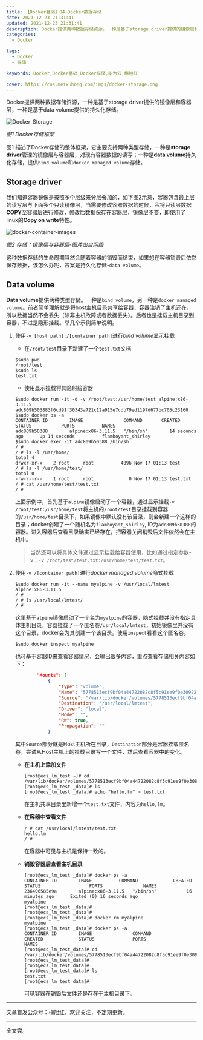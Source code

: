 ```yaml
---
title: 【Docker基础】04-Docker数据存储
date: 2021-12-23 21:31:41
updated: 2021-12-23 21:31:41
description: Docker提供两种数据存储资源，一种是基于storage driver提供的镜像层和容器层，一种是基于data volume提供的持久化存储，本文简要描述这两种存储资源。
categories: 
  - Docker

tags: 
  - Docker
  - 存储

keywords: Docker,Docker基础,Docker存储,华为云,梅旭红

cover: https://cos.meixuhong.com/imgs/docker-storage.png
---
```


Docker提供两种数据存储资源，一种是基于storage driver提供的镜像层和容器层，一种是基于data volume提供的持久化存储。

![Docker_Storage](https://cos.meixuhong.com/imgs/Docker_Storage.png)

*图1 Docker存储框架*

图1 描述了Docker存储的整体框架，它主要支持两种类型存储，一种是**storage driver**管理的镜像层与容器层，对现有容器数据的读写；一种是**data volume**持久化存储，提供`bind volume`和`docker managed volume`存储。

## Storage driver

我们知道容器镜像是按照多个层级来分层叠加的，如下图2示意，容器包含最上层的读写层与下面多个只读镜像层，当需要修改容器数据的时候，会将只读层数据**COPY**至容器层进行修改，修改后数据保存在容器层，镜像层不变，即使用了linux的**Copy on write**特性。

![docker-container-images](https://cos.meixuhong.com/imgs/docker-container-images.png)

*图2 存储：镜像层与容器层-图片出自网络*

这种数据存储的生命周期当然会随着容器的销毁而结束，如果想在容器销毁后依然保存数据，该怎么办呢，答案是持久化存储-`data volume`。

## Data volume

**Data volume**提供两种类型存储。一种是`bind volume`，另一种是`docker managed volume`。前者简单理解就是将host主机目录共享给容器，容器注销了主机还在，所以数据当然不会丢失（除非主机故障或者数据丢失）。后者也是挂载主机目录到容器，不过是隐形挂载。举几个示例简单说明。

1. 使用`-v [host path]:/[container path]`进行*bind volume*显示挂载

   - 在`/root/test`目录下新建了一个`test.txt`文档

   ```shell
   $sudo pwd
   /root/test
   $sudo ls
   test.txt
   ```

   - 使用显示挂载将其隐射给容器

   ```shell
   $sudo docker run -it -d -v /root/test:/usr/home/test alpine:x86-3.11.5 
   adc809b503883f6cd91f30343a721c12a915e7cdb79ed1197d677bc705c23160
   $sudo docker ps -a
   CONTAINER ID        IMAGE               COMMAND       CREATED          STATUS           PORTS          NAMES
   adc809b50388        alpine:x86-3.11.5   "/bin/sh"        14 seconds ago      Up 14 seconds          flamboyant_shirley
   $sudo docker exec -it adc809b50388 /bin/sh
   / #
   / # ls -l /usr/home/
   total 4
   drwxr-xr-x    2 root     root          4096 Nov 17 01:13 test
   / # ls -l /usr/home/test/
   total 0
   -rw-r--r--    1 root     root             0 Nov 17 01:13 test.txt
   / # cat /usr/home/test/test.txt
   / #
   ```

   上面示例中，首先基于`alpine`镜像启动了一个容器，通过显示挂载`-v /root/test:/usr/home/test`将主机的`/root/test`目录挂载到容器的`/usr/home/test`目录下，如果镜像中默认没有该目录，则会新建一个这样的目录；docker创建了一个随机名为`flamboyant_shirley`, ID为`adc809b50388`的容器。进入容器后查看目录确实已经存在，把容器关闭销毁后文件依然会在主机中。

   > 当然还可以将具体文件通过显示挂载给容器使用，比如通过指定参数-v：`-v /root/test/test.txt:/usr/home/test/test.txt`。

2. 使用`-v /[container path]`进行*docker managed volume*隐式挂载

   ```shell
   $sudo docker run -it --name myalpine -v /usr/local/lmtest  alpine:x86-3.11.5
   / #
   / # ls /usr/local/lmtest/
   / #
   ```

   这里基于`alpine`镜像启动了一个名为`myalpine`的容器，隐式挂载并没有指定具体主机目录，容器挂载了一个匿名卷`/usr/local/lmtest`，初始镜像里并没有这个目录，docker会为其创建一个该目录。使用`inspect`看看这个匿名卷。

   ```shell
   $sudo docker inspect myalpine
   ```

   也可基于容器ID来查看容器情况，会输出很多内容，重点查看存储相关内容如下：

   ```json
           "Mounts": [
               {
                   "Type": "volume",
                   "Name": "5778513ecf9bf04a44722082c8f5c91ee9f0e30922c17d71529009149c0dcc63",
                   "Source": "/var/lib/docker/volumes/5778513ecf9bf04a44722082c8f5c91ee9f0e30922c17d71529009149c0dcc63/_data",
                   "Destination": "/usr/local/lmtest",
                   "Driver": "local",
                   "Mode": "",
                   "RW": true,
                   "Propagation": ""
               }
   ```

   其中`Source`部分就是Host主机所在目录，`Destination`部分是容器挂载匿名卷，尝试从Host主机上的挂载目录写一个文件，然后查看容器中的变化。

   - **在主机上添加文件**

     ```shell
     [root@ecs_lm_test ~]# cd /var/lib/docker/volumes/5778513ecf9bf04a44722082c8f5c91ee9f0e30922c17d71529009149c0dcc63/_data
     [root@ecs_lm_test _data]# ls
     [root@ecs_lm_test _data]# echo "hello,lm" > test.txt
     ```

     在主机共享目录里新增一个`test.txt`文件，内容为`hello,lm`。

     

   - **在容器中查看文件**

     ```shell
     / # cat /usr/local/lmtest/test.txt
     hello,lm
     / # 
     ```

     在容器中可见与主机是保持一致的。

     

   - **销毁容器后查看主机目录**

     ```shell
     [root@ecs_lm_test _data]# docker ps -a
     CONTAINER ID        IMAGE          COMMAND             CREATED             STATUS                  PORTS               NAMES
     236406585e9a        alpine:x86-3.11.5   "/bin/sh"           16 minutes ago      Exited (0) 16 seconds ago                       myalpine
     [root@ecs_lm_test _data]#
     [root@ecs_lm_test _data]#
     [root@ecs_lm_test _data]# docker rm myalpine
     myalpine
     [root@ecs_lm_test _data]# docker ps -a
     CONTAINER ID        IMAGE               COMMAND             CREATED             STATUS              PORTS               NAMES
     [root@ecs_lm_test_data]# cd /var/lib/docker/volumes/5778513ecf9bf04a44722082c8f5c91ee9f0e30922c17d71529009149c0dcc63/_data
     [root@ecs_lm_test_data]#
     [root@ecs_lm_test_data]#
     [root@ecs_lm_test_data]# ls
     test.txt
     [root@ecs_lm_test_data]#
     ```

     可见容器在销毁后文件还是存在于主机目录下。

---

文章首发公众号：梅旭红，欢迎关注，不定期更新。

--------

全文完。     